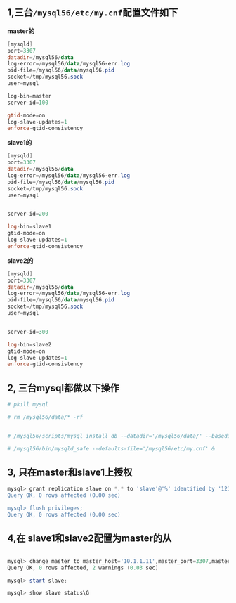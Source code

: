## 1,三台`/mysql56/etc/my.cnf`配置文件如下

**master的**

~~~powershell
[mysqld]
port=3307
datadir=/mysql56/data
log-error=/mysql56/data/mysql56-err.log
pid-file=/mysql56/data/mysql56.pid
socket=/tmp/mysql56.sock
user=mysql

log-bin=master
server-id=100

gtid-mode=on
log-slave-updates=1
enforce-gtid-consistency
~~~

**slave1的**

~~~powershell
[mysqld]
port=3307
datadir=/mysql56/data
log-error=/mysql56/data/mysql56-err.log
pid-file=/mysql56/data/mysql56.pid
socket=/tmp/mysql56.sock
user=mysql


server-id=200

log-bin=slave1
gtid-mode=on
log-slave-updates=1
enforce-gtid-consistency

~~~

**slave2的**

~~~powershell
[mysqld]
port=3307
datadir=/mysql56/data
log-error=/mysql56/data/mysql56-err.log
pid-file=/mysql56/data/mysql56.pid
socket=/tmp/mysql56.sock
user=mysql


server-id=300

log-bin=slave2
gtid-mode=on
log-slave-updates=1
enforce-gtid-consistency
~~~





## 2, 三台mysql都做以下操作

~~~powershell
# pkill mysql

# rm /mysql56/data/* -rf


# /mysql56/scripts/mysql_install_db --datadir='/mysql56/data/' --basedir=/mysql56  --user=mysql

# /mysql56/bin/mysqld_safe --defaults-file='/mysql56/etc/my.cnf' &
~~~



## 3, 只在master和slave1上授权

~~~powershell
mysql> grant replication slave on *.* to 'slave'@'%' identified by '123';
Query OK, 0 rows affected (0.00 sec)

mysql> flush privileges;
Query OK, 0 rows affected (0.00 sec)
~~~



## 4,在 slave1和slave2配置为master的从

~~~powershell

mysql> change master to master_host='10.1.1.11',master_port=3307,master_user='slave',master_password='123',master_auto_position=1;
Query OK, 0 rows affected, 2 warnings (0.03 sec)

mysql> start slave;

mysql> show slave status\G
~~~


